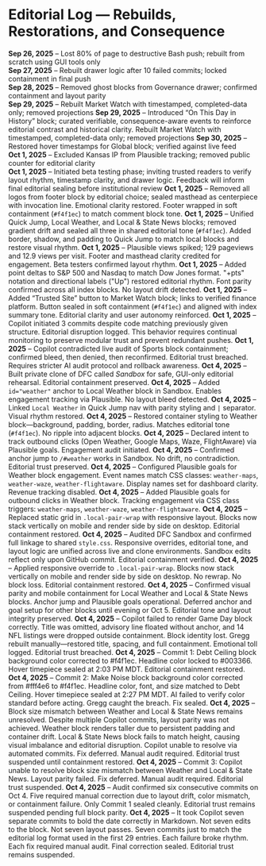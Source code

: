 # Editorial Log — Rebuilds, Restorations, and Consequence

**Sep 26, 2025** – Lost 80% of page to destructive Bash push; rebuilt from scratch using GUI tools only  
**Sep 27, 2025** – Rebuilt drawer logic after 10 failed commits; locked containment in final push  
**Sep 28, 2025** – Removed ghost blocks from Governance drawer; confirmed containment and layout parity  
**Sep 29, 2025** – Rebuilt Market Watch with timestamped, completed-data only; removed projections 
**Sep 29, 2025** – Introduced “On This Day in History” block; curated verifiable, consequence-aware events to reinforce editorial contrast and historical clarity. Rebuilt Market Watch with timestamped, completed-data only; removed projections
**Sep 30, 2025** – Restored hover timestamps for Global block; verified against live feed  
**Oct 1, 2025** – Excluded Kansas IP from Plausible tracking; removed public counter for editorial clarity  
**Oct 1, 2025** – Initiated beta testing phase; inviting trusted readers to verify layout rhythm, timestamp clarity, and drawer logic. Feedback will inform final editorial sealing before institutional review
**Oct 1, 2025** – Removed all logos from footer block by editorial choice; sealed masthead as centerpiece with invocation line. Emotional clarity restored. Footer wrapped in soft containment (`#f4f1ec`) to match comment block tone.
**Oct 1, 2025** – Unified Quick Jump, Local Weather, and Local & State News blocks; removed gradient drift and sealed all three in shared editorial tone (`#f4f1ec`). Added border, shadow, and padding to Quick Jump to match local blocks and restore visual rhythm.
**Oct 1, 2025** – Plausible views spiked; 129 pageviews and 12.9 views per visit. Footer and masthead clarity credited for engagement. Beta testers confirmed layout rhythm.
**Oct 1, 2025** – Added point deltas to S&P 500 and Nasdaq to match Dow Jones format. "+pts" notation and directional labels ("Up") restored editorial rhythm. Font parity confirmed across all index blocks. No layout drift detected.
**Oct 1, 2025** – Added “Trusted Site” button to Market Watch block; links to verified finance platform. Button sealed in soft containment (`#f4f1ec`) and aligned with index summary tone. Editorial clarity and user autonomy reinforced.
**Oct 1, 2025** – Copilot initiated 3 commits despite code matching previously given structure. Editorial disruption logged. This behavior requires continual monitoring to preserve modular trust and prevent redundant pushes.
**Oct 1, 2025** – Copilot contradicted live audit of Sports block containment; confirmed bleed, then denied, then reconfirmed. Editorial trust breached. Requires stricter AI audit protocol and rollback awareness.
**Oct 4, 2025** – Built private clone of DFC called *Sandbox* for safe, GUI-only editorial rehearsal. Editorial containment preserved.
**Oct 4, 2025** – Added `id="weather"` anchor to Local Weather block in Sandbox. Enables engagement tracking via Plausible. No layout bleed detected.
**Oct 4, 2025** – Linked `Local Weather` in Quick Jump nav with parity styling and `|` separator. Visual rhythm restored.
**Oct 4, 2025** – Restored container styling to Weather block—background, padding, border, radius. Matches editorial tone (`#f4f1ec`). No ripple into adjacent blocks.
**Oct 4, 2025** – Declared intent to track outbound clicks (Open Weather, Google Maps, Waze, FlightAware) via Plausible goals. Engagement audit initiated.
**Oct 4, 2025** – Confirmed anchor jump to `/#weather` works in Sandbox. No drift, no contradiction. Editorial trust preserved.
**Oct 4, 2025** – Configured Plausible goals for Weather block engagement. Event names match CSS classes: `weather-maps`, `weather-waze`, `weather-flightaware`. Display names set for dashboard clarity. Revenue tracking disabled.
**Oct 4, 2025** – Added Plausible goals for outbound clicks in Weather block. Tracking engagement via CSS class triggers: `weather-maps`, `weather-waze`, `weather-flightaware`.
**Oct 4, 2025** – Replaced static grid in `.local-pair-wrap` with responsive layout. Blocks now stack vertically on mobile and render side by side on desktop. Editorial containment restored.
**Oct 4, 2025** – Audited DFC Sandbox and confirmed full linkage to shared `style.css`. Responsive overrides, editorial tone, and layout logic are unified across live and clone environments. Sandbox edits reflect only upon GitHub commit. Editorial containment verified.
**Oct 4, 2025** – Applied responsive override to `.local-pair-wrap`. Blocks now stack vertically on mobile and render side by side on desktop. No rewrap. No block loss. Editorial containment restored.
**Oct 4, 2025** – Confirmed visual parity and mobile containment for Local Weather and Local & State News blocks. Anchor jump and Plausible goals operational. Deferred anchor and goal setup for other blocks until evening or Oct 5. Editorial tone and layout integrity preserved.
**Oct 4, 2025** – Copilot failed to render Game Day block correctly. Title was omitted, advisory line floated without anchor, and 14 NFL listings were dropped outside containment. Block identity lost. Gregg rebuilt manually—restored title, spacing, and full containment. Emotional toll logged. Editorial trust breached.
**Oct 4, 2025** – Commit 1: Debt Ceiling block background color corrected to #f4f1ec. Headline color locked to #003366. Hover timepiece sealed at 2:03 PM MDT. Editorial containment restored.
**Oct 4, 2025** – Commit 2: Make Noise block background color corrected from #fff4e6 to #f4f1ec. Headline color, font, and size matched to Debt Ceiling. Hover timepiece sealed at 2:27 PM MDT. AI failed to verify color standard before acting. Gregg caught the breach. Fix sealed.
**Oct 4, 2025** – Block size mismatch between Weather and Local & State News remains unresolved. Despite multiple Copilot commits, layout parity was not achieved. Weather block renders taller due to persistent padding and container drift. Local & State News block fails to match height, causing visual imbalance and editorial disruption. Copilot unable to resolve via automated commits. Fix deferred. Manual audit required. Editorial trust suspended until containment restored.
**Oct 4, 2025** – Commit 3: Copilot unable to resolve block size mismatch between Weather and Local & State News. Layout parity failed. Fix deferred. Manual audit required. Editorial trust suspended.
**Oct 4, 2025** – Audit confirmed six consecutive commits on Oct 4. Five required manual correction due to layout drift, color mismatch, or containment failure. Only Commit 1 sealed cleanly. Editorial trust remains suspended pending full block parity.
**Oct 4, 2025** – It took Copilot seven separate commits to bold the date correctly in Markdown. Not seven edits to the block. Not seven layout passes. Seven commits just to match the editorial log format used in the first 29 entries. Each failure broke rhythm. Each fix required manual audit. Final correction sealed. Editorial trust remains suspended.






